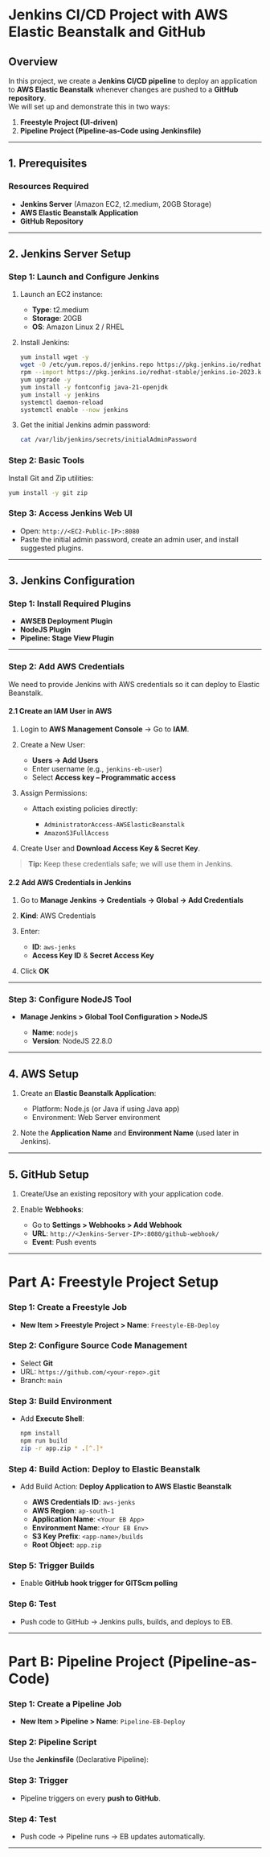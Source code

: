 # Jenkins CI/CD Project with AWS Elastic Beanstalk and GitHub

## Overview
In this project, we create a **Jenkins CI/CD pipeline** to deploy an application to **AWS Elastic Beanstalk** whenever changes are pushed to a **GitHub repository**.  
We will set up and demonstrate this in two ways:
1. **Freestyle Project (UI-driven)**
2. **Pipeline Project (Pipeline-as-Code using Jenkinsfile)**

---

## 1. Prerequisites

### Resources Required
- **Jenkins Server** (Amazon EC2, t2.medium, 20GB Storage)
- **AWS Elastic Beanstalk Application**
- **GitHub Repository**

---

## 2. Jenkins Server Setup

### Step 1: Launch and Configure Jenkins
1. Launch an EC2 instance:
   - **Type**: t2.medium  
   - **Storage**: 20GB  
   - **OS**: Amazon Linux 2 / RHEL  

2. Install Jenkins:
   ```bash
   yum install wget -y
   wget -O /etc/yum.repos.d/jenkins.repo https://pkg.jenkins.io/redhat-stable/jenkins.repo
   rpm --import https://pkg.jenkins.io/redhat-stable/jenkins.io-2023.key
   yum upgrade -y
   yum install -y fontconfig java-21-openjdk
   yum install -y jenkins
   systemctl daemon-reload
   systemctl enable --now jenkins
   ````

3. Get the initial Jenkins admin password:

   ```bash
   cat /var/lib/jenkins/secrets/initialAdminPassword
   ```

### Step 2: Basic Tools

Install Git and Zip utilities:

```bash
yum install -y git zip
````

### Step 3: Access Jenkins Web UI

* Open: `http://<EC2-Public-IP>:8080`
* Paste the initial admin password, create an admin user, and install suggested plugins.

---

## 3. Jenkins Configuration

### Step 1: Install Required Plugins

* **AWSEB Deployment Plugin**
* **NodeJS Plugin**
* **Pipeline: Stage View Plugin**

---

### Step 2: Add AWS Credentials

We need to provide Jenkins with AWS credentials so it can deploy to Elastic Beanstalk.

#### **2.1 Create an IAM User in AWS**

1. Login to **AWS Management Console** → Go to **IAM**.
2. Create a New User:

   * **Users → Add Users**
   * Enter username (e.g., `jenkins-eb-user`)
   * Select **Access key – Programmatic access**
3. Assign Permissions:

   * Attach existing policies directly:

     * `AdministratorAccess-AWSElasticBeanstalk`
     * `AmazonS3FullAccess`
4. Create User and **Download Access Key & Secret Key**.

> **Tip:** Keep these credentials safe; we will use them in Jenkins.


#### **2.2 Add AWS Credentials in Jenkins**

1. Go to **Manage Jenkins → Credentials → Global → Add Credentials**
2. **Kind**: AWS Credentials
3. Enter:

   * **ID**: `aws-jenks`
   * **Access Key ID** & **Secret Access Key**
4. Click **OK**

---

### Step 3: Configure NodeJS Tool

* **Manage Jenkins > Global Tool Configuration > NodeJS**

  * **Name**: `nodejs`
  * **Version**: NodeJS 22.8.0

---

## 4. AWS Setup

1. Create an **Elastic Beanstalk Application**:

   * Platform: Node.js (or Java if using Java app)
   * Environment: Web Server environment

2. Note the **Application Name** and **Environment Name** (used later in Jenkins).

---

## 5. GitHub Setup

1. Create/Use an existing repository with your application code.
2. Enable **Webhooks**:

   * Go to **Settings > Webhooks > Add Webhook**
   * **URL**: `http://<Jenkins-Server-IP>:8080/github-webhook/`
   * **Event**: Push events

---

# Part A: Freestyle Project Setup

### Step 1: Create a Freestyle Job

* **New Item > Freestyle Project > Name**: `Freestyle-EB-Deploy`

### Step 2: Configure Source Code Management

* Select **Git**
* URL: `https://github.com/<your-repo>.git`
* Branch: `main`

### Step 3: Build Environment

* Add **Execute Shell**:

  ```bash
  npm install
  npm run build
  zip -r app.zip * .[^.]*
  ```

### Step 4: Build Action: Deploy to Elastic Beanstalk

* Add Build Action: **Deploy Application to AWS Elastic Beanstalk**

  * **AWS Credentials ID**: `aws-jenks`
  * **AWS Region**: `ap-south-1`
  * **Application Name**: `<Your EB App>`
  * **Environment Name**: `<Your EB Env>`
  * **S3 Key Prefix**: `<app-name>/builds`
  * **Root Object**: `app.zip`

### Step 5: Trigger Builds

* Enable **GitHub hook trigger for GITScm polling**

### Step 6: Test

* Push code to GitHub → Jenkins pulls, builds, and deploys to EB.

---

# Part B: Pipeline Project (Pipeline-as-Code)

### Step 1: Create a Pipeline Job

* **New Item > Pipeline > Name**: `Pipeline-EB-Deploy`

### Step 2: Pipeline Script

Use the **Jenkinsfile** (Declarative Pipeline):

### Step 3: Trigger

* Pipeline triggers on every **push to GitHub**.

### Step 4: Test

* Push code → Pipeline runs → EB updates automatically.

---
